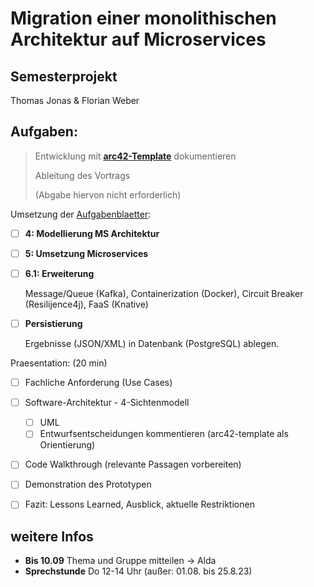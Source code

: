 # Migration einer monolithischen Architektur auf Microservices
## Semesterprojekt

Thomas Jonas & Florian Weber


## Aufgaben:

> Entwicklung mit [**arc42-Template**](https://arc42.org/overview) dokumentieren
> 
> Ableitung des Vortrags
> 
> (Abgabe hiervon nicht erforderlich)


Umsetzung der [Aufgabenblaetter](/literatur/): 

- [ ] **4: Modellierung MS Architektur**
- [ ] **5: Umsetzung Microservices**
- [ ] **6.1: Erweiterung**
    
    Message/Queue (Kafka), Containerization (Docker), Circuit Breaker (Resilijence4j), FaaS (Knative)
- [ ] **Persistierung**

    Ergebnisse (JSON/XML) in Datenbank (PostgreSQL) ablegen.

Praesentation: (20 min)

- [ ] Fachliche Anforderung (Use Cases)
- [ ] Software-Architektur - 4-Sichtenmodell
  - [ ] UML
  - [ ] Entwurfsentscheidungen kommentieren (arc42-template als Orientierung)
- [ ] Code Walkthrough (relevante Passagen vorbereiten)
- [ ] Demonstration des Prototypen
- [ ] Fazit: Lessons Learned, Ausblick, aktuelle Restriktionen



## weitere Infos

- **Bis 10.09** Thema und Gruppe mitteilen -> Alda
- **Sprechstunde** Do 12-14 Uhr (außer: 01.08. bis 25.8.23) 
